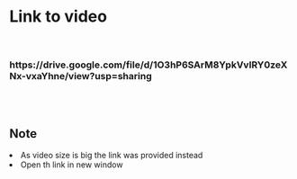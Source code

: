 <H1>Link to video</h1><br>
<h3>https://drive.google.com/file/d/1O3hP6SArM8YpkVvIRY0zeXNx-vxaYhne/view?usp=sharing</h3><br><br>
<h2>Note</h2>
<Li>As video size is big the link was provided instead</li>
<li>Open th link in new window</li>
